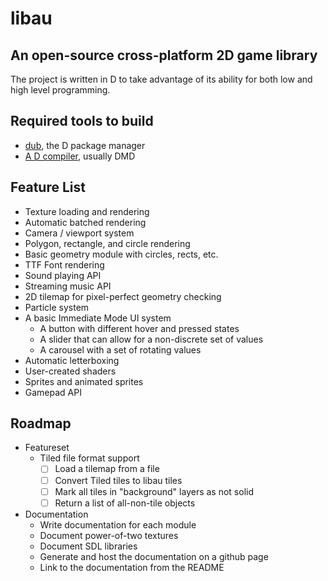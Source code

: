 # libau

## An open-source cross-platform 2D game library

The project is written in D to take advantage of its ability for both low and high level programming.

## Required tools to build

- [dub](https://code.dlang.org/download), the D package manager
- [A D compiler](https://dlang.org/download.html), usually DMD

## Feature List

- Texture loading and rendering
- Automatic batched rendering
- Camera / viewport system
- Polygon, rectangle, and circle rendering
- Basic geometry module with circles, rects, etc.
- TTF Font rendering
- Sound playing API
- Streaming music API
- 2D tilemap for pixel-perfect geometry checking
- Particle system
- A basic Immediate Mode UI system
	- A button with different hover and pressed states
	- A slider that can allow for a non-discrete set of values
	- A carousel with a set of rotating values
- Automatic letterboxing
- User-created shaders
- Sprites and animated sprites
- Gamepad API

## Roadmap

- Featureset
	- Tiled file format support
        - [ ] Load a tilemap from a file
        - [ ] Convert Tiled tiles to libau tiles
        - [ ] Mark all tiles in "background" layers as not solid
        - [ ] Return a list of all-non-tile objects
- Documentation
	- Write documentation for each module
	- Document power-of-two textures
	- Document SDL libraries
	- Generate and host the documentation on a github page
	- Link to the documentation from the README
